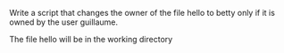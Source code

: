 Write a script that changes the owner of the file hello to betty only if it is owned by the user guillaume.



The file hello will be in the working directory 
